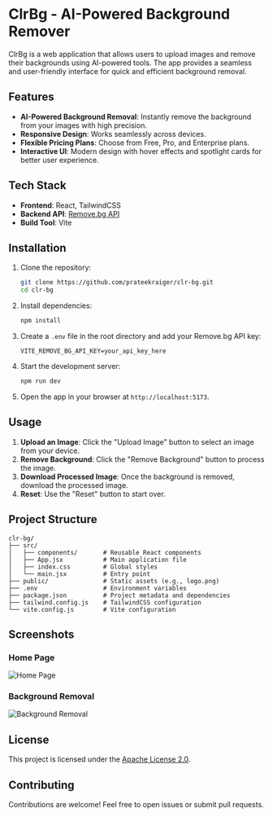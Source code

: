 # ClrBg - AI-Powered Background Remover

ClrBg is a web application that allows users to upload images and remove their backgrounds using AI-powered tools. The app provides a seamless and user-friendly interface for quick and efficient background removal.

## Features

- **AI-Powered Background Removal**: Instantly remove the background from your images with high precision.
- **Responsive Design**: Works seamlessly across devices.
- **Flexible Pricing Plans**: Choose from Free, Pro, and Enterprise plans.
- **Interactive UI**: Modern design with hover effects and spotlight cards for better user experience.

## Tech Stack

- **Frontend**: React, TailwindCSS 
- **Backend API**: [Remove.bg API](https://www.remove.bg/api)
- **Build Tool**: Vite

## Installation

1. Clone the repository:
   ```bash
   git clone https://github.com/prateekraiger/clr-bg.git
   cd clr-bg
   ```

2. Install dependencies:
   ```bash
   npm install
   ```

3. Create a `.env` file in the root directory and add your Remove.bg API key:
   ```env
   VITE_REMOVE_BG_API_KEY=your_api_key_here
   ```

4. Start the development server:
   ```bash
   npm run dev
   ```

5. Open the app in your browser at `http://localhost:5173`.

## Usage

1. **Upload an Image**: Click the "Upload Image" button to select an image from your device.
2. **Remove Background**: Click the "Remove Background" button to process the image.
3. **Download Processed Image**: Once the background is removed, download the processed image.
4. **Reset**: Use the "Reset" button to start over.

## Project Structure

```
clr-bg/
├── src/
│   ├── components/       # Reusable React components
│   ├── App.jsx           # Main application file
│   ├── index.css         # Global styles
│   └── main.jsx          # Entry point
├── public/               # Static assets (e.g., logo.png)
├── .env                  # Environment variables
├── package.json          # Project metadata and dependencies
├── tailwind.config.js    # TailwindCSS configuration
└── vite.config.js        # Vite configuration
```

## Screenshots

### Home Page
![Home Page](https://via.placeholder.com/800x400?text=Home+Page)

### Background Removal
![Background Removal](https://via.placeholder.com/800x400?text=Background+Removal)

## License

This project is licensed under the [Apache License 2.0](LICENSE).

## Contributing

Contributions are welcome! Feel free to open issues or submit pull requests.
